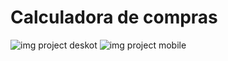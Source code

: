# Calculadora de compras
![img project deskot](https://user-images.githubusercontent.com/79280706/160213603-1ad6d9f4-cbd8-4128-90f1-7beb26e653af.png)
![img project mobile](https://user-images.githubusercontent.com/79280706/160213608-651f90fc-8152-41a7-bfc3-75c3485e0d09.png)
